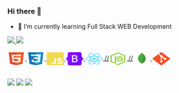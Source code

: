 ### Hi there 👋

- 🌱 I’m currently learning Full Stack WEB Development

<div style="display: flex">
  <a href="https://github.com/Alexandre-Akira">
  <img height="160em" src="https://github-readme-stats.vercel.app/api?username=Alexandre-Akira&show_icons=true&theme=tokyonight&include_all_commits=true&count_private=true"/>
  <img height="160em" src="https://github-readme-stats.vercel.app/api/top-langs/?username=Alexandre-Akira&layout=compact&langs_count=7&theme=tokyonight"/>
</div>
<div style="display: inline_block"><br>
  
  <img align="center" alt="Akira-HTML" height="30" width="40" src="https://raw.githubusercontent.com/devicons/devicon/master/icons/html5/html5-original.svg">
  <img align="center" alt="Akira-CSS" height="30" width="40" src="https://raw.githubusercontent.com/devicons/devicon/master/icons/css3/css3-original.svg">
  <img align="center" alt="Akira-Js" height="30" width="40" src="https://raw.githubusercontent.com/devicons/devicon/master/icons/javascript/javascript-plain.svg">
  <img align="center" alt="Akira-React" height="30" width="40" src="https://raw.githubusercontent.com/devicons/devicon/master/icons/bootstrap/bootstrap-original.svg">
  <img align="center" alt="Akira-React" height="30" width="40" src="https://raw.githubusercontent.com/devicons/devicon/master/icons/react/react-original.svg">
  //<img align="center" alt="Akira-React" height="30" width="40" src="https://raw.githubusercontent.com/devicons/devicon/master/icons/nodejs/nodejs-original.svg">
  //<img align="center" alt="Akira-React" height="30" width="40" src="https://raw.githubusercontent.com/devicons/devicon/master/icons/mongodb/mongodb-original.svg">
  <img align="center" alt="Akira-React" height="30" width="40" src="https://raw.githubusercontent.com/devicons/devicon/master/icons/git/git-original.svg">
  
  
  

</div>
  
  ##
 
<div> 
  <a href="https://www.instagram.com/ale_akr/" target="_blank"><img src="https://img.shields.io/badge/-Instagram-%23E4405F?style=for-the-badge&logo=instagram&logoColor=white" target="_blank"></a>
  <a href = "mailto:akira.enjiu@gmail.com"><img src="https://img.shields.io/badge/-Gmail-%23333?style=for-the-badge&logo=gmail&logoColor=white" target="_blank"></a>
  <a href="https://www.linkedin.com/in/alexandre-akira-enjiu-baa5411b3/" target="_blank"><img src="https://img.shields.io/badge/-LinkedIn-%230077B5?style=for-the-badge&logo=linkedin&logoColor=white" target="_blank"></a> 
 
</div>

